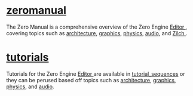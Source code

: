 
 # [zeromanual](https://github.com/ArendDanielek/ZeroDocsTest/blob/master/zero_editor_documentation/zeromanual.markdown)
The Zero Manual is a comprehensive overview of the Zero Engine [ Editor ](https://github.com/ArendDanielek/ZeroDocsTest/blob/master/zero_editor_documentation/zeromanual/editor.markdown), covering topics such as [architecture](https://github.com/ArendDanielek/ZeroDocsTest/blob/master/zero_editor_documentation/zeromanual/architecture.markdown), [graphics](https://github.com/ArendDanielek/ZeroDocsTest/blob/master/zero_editor_documentation/zeromanual/graphics.markdown), [physics](https://github.com/ArendDanielek/ZeroDocsTest/blob/master/zero_editor_documentation/zeromanual/physics.markdown), [audio](https://github.com/ArendDanielek/ZeroDocsTest/blob/master/zero_editor_documentation/zeromanual/audio.markdown), and [ Zilch ](https://github.com/ArendDanielek/ZeroDocsTest/blob/master/zero_editor_documentation/zeromanual/zilch_in_zero.markdown).

 # [tutorials](https://github.com/ArendDanielek/ZeroDocsTest/blob/master/zero_editor_documentation/tutorials.markdown)
Tutorials for the Zero Engine [ Editor ](https://github.com/ArendDanielek/ZeroDocsTest/blob/master/zero_editor_documentation/tutorials/editor.markdown) are available in [tutorial_sequences](https://github.com/ArendDanielek/ZeroDocsTest/blob/master/zero_editor_documentation/tutorials/tutorial_sequences.markdown) or they can be perused based off topics such as [architecture](https://github.com/ArendDanielek/ZeroDocsTest/blob/master/zero_editor_documentation/tutorials/architecture.markdown), [graphics](https://github.com/ArendDanielek/ZeroDocsTest/blob/master/zero_editor_documentation/tutorials/graphics.markdown), [physics](https://github.com/ArendDanielek/ZeroDocsTest/blob/master/zero_editor_documentation/tutorials/physics.markdown), and [audio](https://github.com/ArendDanielek/ZeroDocsTest/blob/master/zero_editor_documentation/tutorials/audio.markdown). 
  
  
  
  
  
  
  

 